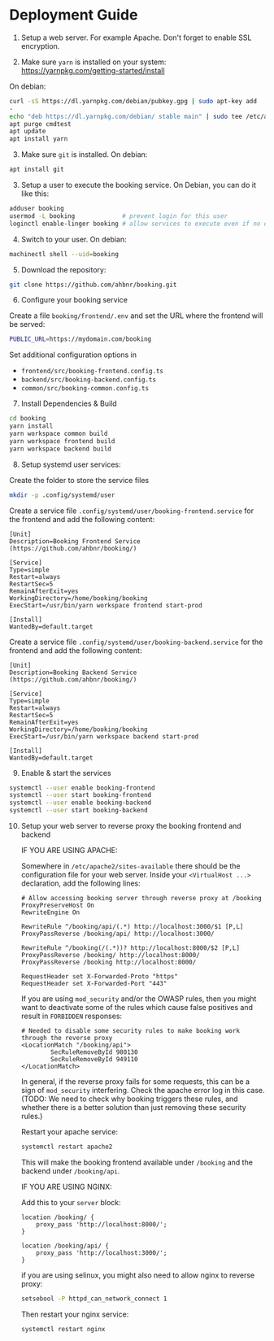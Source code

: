 # Deployment Guide

1. Setup a web server. For example Apache. Don't forget to enable SSL encryption.

2. Make sure `yarn` is installed on your system: https://yarnpkg.com/getting-started/install
  
  On debian:
  ```sh
  curl -sS https://dl.yarnpkg.com/debian/pubkey.gpg | sudo apt-key add
  -
  echo "deb https://dl.yarnpkg.com/debian/ stable main" | sudo tee /etc/apt/sources.list.d/yarn.list
  apt purge cmdtest
  apt update
  apt install yarn
  ```

3. Make sure `git` is installed.
  On debian:
  ```sh
  apt install git
  ```

3. Setup a user to execute the booking service.
  On Debian, you can do it like this:

  ```sh
  adduser booking
  usermod -L booking             # prevent login for this user
  loginctl enable-linger booking # allow services to execute even if no one is logged in
  ```

4. Switch to your user.
  On debian:
  ```sh
  machinectl shell --uid=booking
  ```

5. Download the repository:
  ```sh
  git clone https://github.com/ahbnr/booking.git
  ```

6. Configure your booking service

  Create a file `booking/frontend/.env` and set the URL where the frontend will
  be served:
  ```sh
  PUBLIC_URL=https://mydomain.com/booking
  ```

  Set additional configuration options in
  * `frontend/src/booking-frontend.config.ts`
  * `backend/src/booking-backend.config.ts`
  * `common/src/booking-common.config.ts`

7. Install Dependencies & Build
  ```sh
  cd booking
  yarn install
  yarn workspace common build
  yarn workspace frontend build
  yarn workspace backend build
  ```

8. Setup systemd user services:

  Create the folder to store the service files
  ```sh
  mkdir -p .config/systemd/user
  ```

  Create a service file
  `.config/systemd/user/booking-frontend.service` for the frontend and add the
  following content:
  ```systemd
  [Unit]
  Description=Booking Frontend Service (https://github.com/ahbnr/booking/)

  [Service]
  Type=simple
  Restart=always
  RestartSec=5
  RemainAfterExit=yes
  WorkingDirectory=/home/booking/booking
  ExecStart=/usr/bin/yarn workspace frontend start-prod

  [Install]
  WantedBy=default.target
  ```

  Create a service file
  `.config/systemd/user/booking-backend.service` for the frontend and add the
  following content:
  ```systemd
  [Unit]
  Description=Booking Backend Service (https://github.com/ahbnr/booking/)

  [Service]
  Type=simple
  Restart=always
  RestartSec=5
  RemainAfterExit=yes
  WorkingDirectory=/home/booking/booking
  ExecStart=/usr/bin/yarn workspace backend start-prod

  [Install]
  WantedBy=default.target
  ```

9. Enable & start the services

  ```sh
  systemctl --user enable booking-frontend
  systemctl --user start booking-frontend
  systemctl --user enable booking-backend
  systemctl --user start booking-backend
  ```

10. Setup your web server to reverse proxy the booking frontend and backend

    IF YOU ARE USING APACHE:
    
    Somewhere in `/etc/apache2/sites-available` there should be the configuration
    file for your web server.
    Inside your `<VirtualHost ...>` declaration, add the following lines:
    ```
    # Allow accessing booking server through reverse proxy at /booking
    ProxyPreserveHost On
    RewriteEngine On

    RewriteRule ^/booking/api/(.*) http://localhost:3000/$1 [P,L]
    ProxyPassReverse /booking/api/ http://localhost:3000/
    
    RewriteRule ^/booking(/(.*))? http://localhost:8000/$2 [P,L]
    ProxyPassReverse /booking/ http://localhost:8000/
    ProxyPassReverse /booking http://localhost:8000/
    
    RequestHeader set X-Forwarded-Proto "https"
    RequestHeader set X-Forwarded-Port "443"
    ```
    
    If you are using `mod_security` and/or the OWASP rules, then you might want to deactivate some of the rules which
    cause false positives and result in `FORBIDDEN` responses:
    ```
    # Needed to disable some security rules to make booking work through the reverse proxy
    <LocationMatch "/booking/api">
            SecRuleRemoveById 980130
            SecRuleRemoveById 949110
    </LocationMatch>
    ```
    In general, if the reverse proxy fails for some requests, this can be a sign of `mod_security` interfering.
    Check the apache error log in this case.
    (TODO: We need to check why booking triggers these rules, and whether there is a better solution than just removing these security rules.)
    
    Restart your apache service:
    ```sh
    systemctl restart apache2
    ```

    This will make the booking frontend available under `/booking` and  the backend
    under `/booking/api`.
    
    IF YOU ARE USING NGINX:
    
    Add this to your `server` block:
    ```
    location /booking/ {
        proxy_pass 'http://localhost:8000/';
    }

    location /booking/api/ {
        proxy_pass 'http://localhost:3000/';
    }
    ```
    
    if you are using selinux, you might also need to allow nginx to reverse proxy:
    ```sh
    setsebool -P httpd_can_network_connect 1
    ```
    
    Then restart your nginx service:
    ```sh
    systemctl restart nginx
    ```
